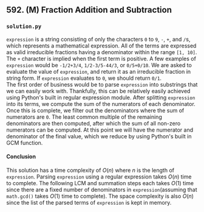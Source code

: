 ## 592. (M) Fraction Addition and Subtraction

### `solution.py`
`expression` is a string consisting of only the characters `0` to `9`, `-`, `+`, and `/`s, which represents a mathematical expression. All of the terms are expressed as valid irreducible fractions having a denominator within the range `[1, 10]`. The `+` character is implied when the first term is positive. A few examples of `expression` would be `-1/2+3/4`, `1/2-3/5-44/3`, or `0/5+0/10`. We are asked to evaluate the value of `expression`, and return it as an irreducible fraction in string form. If `expression` evaluates to `0`, we should return `0/1`.  
The first order of business would be to parse `expression` into substrings that we can easily work with. Thankfully, this can be relatively easily achieved using Python's built in regular expression module. After splitting `expression` into its terms, we compute the sum of the numerators of each denominator. Once this is complete, we filter out the denominators where the sum of numerators are `0`. The least common multiple of the remaining denominators are then computed, after which the sum of all non-zero numerators can be computed. At this point we will have the numerator and denominator of the final value, which we reduce by using Python's built in GCM function.  

#### Conclusion
This solution has a time complexity of $O(n)$ where $n$ is the length of `expression`. Parsing `expression` using a regular expression takes $O(n)$ time to complete. The following LCM and summation steps each takes $O(1)$ time since there are a fixed number of denominators in `expression`(assuming that `math.gcd()` takes $O(1)$ time to complete). The space complexity is also $O(n)$ since the list of the parsed terms of `expression` is kept in memory.  
  

